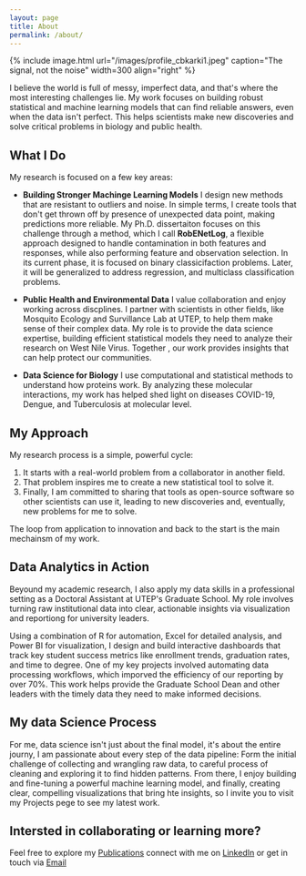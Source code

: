 ```yaml
---
layout: page
title: About
permalink: /about/
---
```


{% include image.html url="/images/profile_cbkarki1.jpeg" caption="The signal, not the noise" width=300 align="right" %}

I believe the world is full of messy, imperfect data, and that's where the most interesting challenges lie. My work focuses on building robust statistical and machine learning
models that can find reliable answers, even when the data isn't perfect. This helps scientists make new discoveries and solve critical problems in biology and public health.

## What I Do
My research is focused on a few key areas:

- **Building Stronger Machinge Learning Models**
  I design new methods that are resistant to outliers and noise. In simple terms, I create tools that don't get thrown off by presence of unexpected data point, making predictions more reliable. My Ph.D. dissertaiton focuses on this challenge through a method, which I call **RobENetLog**, a flexible approach designed to handle contamination in both features and responses, while also performing feature and observation selection. In its current phase, it is focused on binary classicifaction problems. Later, it will be generalized to address regression, and multiclass classification problems.

- **Public Health and Environmental Data**
  I value collaboration and enjoy working across discplines. I partner with scientists in other fields, like Mosquito Ecology and Survillance Lab at UTEP, to help them make sense of their complex data. My role is to provide the data science expertise, building efficient statistical models they need to analyze their research on West Nile Virus. Together , our work
  provides insights that can help protect our communities.
  
- **Data Science for Biology**
I use computational and statistical methods to understand how proteins work. By analyzing these molecular interactions, my work has helped shed light on diseases COVID-19, Dengue, and Tuberculosis at molecular level.

## My Approach
My research process is a simple, powerful cycle:
1. It starts with a real-world problem from a collaborator in another field.
2. That problem inspires me to create a new statistical tool to solve it.
3. Finally, I am committed to sharing that tools as open-source software so other scientists can use it, leading to new discoveries and, eventually, new problems for me to solve.

The loop from application to innovation and back to the start is the main mechainsm of my work.

## Data Analytics in Action
Beyound my academic research, I also apply my data skills in a professional setting as a Doctoral Assistant at UTEP's Graduate School. My role involves turning raw institutional data into clear, actionable insights via visualization and reportiong for university leaders.

Using a combination of R for automation, Excel for detailed analysis, and Power BI for visualization, I design and build interactive dashboards that track key student success metrics like enrollment trends, graduation rates, and time to degree. One of my key projects involved automating data processing workflows, which imporved the efficiency of our reporting by over 70%. This work helps provide the Graduate School Dean and other leaders with the  timely data they need to make informed decisions. 

## My data Science Process
For me, data science isn't just about the final model, it's about the entire journy, I am passionate about every step of the data pipeline:
Form the initial challenge of collecting and wrangling raw data, to careful process of cleaning and exploring it to find hidden patterns. From there, I enjoy building and fine-tuning a powerful machine learning model, and finally, creating clear, compelling visualizations that bring hte insights, so I invite you to visit my Projects pege to see my latest work.

## Intersted in collaborating or learning more?
Feel free to explore my  [Publications](https://scholar.google.com/citations?user=_iJLDyIAAAAJ&hl=en) connect with me on [LinkedIn](https://www.linkedin.com/in/chitra-karki-180351171/) or get in touch via [Email](mailto:cbkarki@miners.utep.edu)
